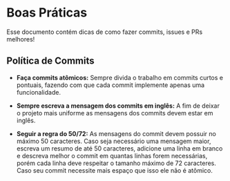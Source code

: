 # Boas Práticas

Esse documento contém dicas de como fazer commits, issues e PRs melhores!

## Política de Commits

- **Faça commits atômicos:** Sempre divida o trabalho em commits curtos e pontuais, fazendo com que cada commit implemente apenas uma funcionalidade.

- **Sempre escreva a mensagem dos commits em inglês:** A fim de deixar o projeto mais uniforme as mensagens dos commits devem estar em inglês.

- **Seguir a regra do 50/72:** As mensagens do commit devem possuir no máximo 50 caracteres. Caso seja necessário uma mensagem maior, escreva um resumo de até 50 caracteres, adicione uma linha em branco e descreva melhor o commit em quantas linhas forem necessárias, porém cada linha deve respeitar o tamanho máximo de 72 caracteres. Caso seu commit necessite mais espaço que isso ele não é atômico.
